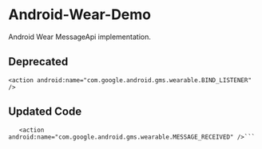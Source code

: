 Android-Wear-Demo
=================

Android Wear MessageApi implementation.

Deprecated
----------

```<action android:name="com.google.android.gms.wearable.BIND_LISTENER" />```

Updated Code
------------

```<action android:name="com.google.android.gms.wearable.DATA_CHANGED" />
   <action android:name="com.google.android.gms.wearable.MESSAGE_RECEIVED" />```
